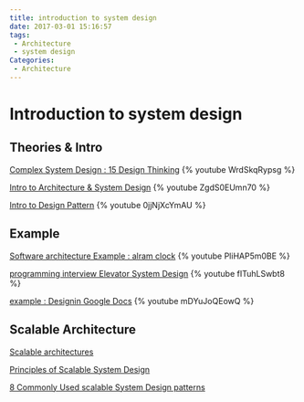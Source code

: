 ```yaml
---
title: introduction to system design
date: 2017-03-01 15:16:57
tags:
 - Architecture
 - system design
Categories:
 - Architecture
---
```


# Introduction to system design
## Theories & Intro
[Complex System Design : 15 Design Thinking](https://www.youtube.com/watch?v=WrdSkqRypsg)
{% youtube WrdSkqRypsg %}

[Intro to Architecture & System Design](https://www.youtube.com/watch?v=ZgdS0EUmn70)
{% youtube ZgdS0EUmn70 %}

[Intro to Design Pattern](https://www.youtube.com/watch?v=0jjNjXcYmAU)
{% youtube 0jjNjXcYmAU %}

## Example
[Software architecture Example : alram clock](https://www.youtube.com/watch?v=PliHAP5m0BE)
{% youtube PliHAP5m0BE %}

[programming interview Elevator System Design](https://www.youtube.com/watch?v=fITuhLSwbt8)
{% youtube fITuhLSwbt8 %}

[example : Designin Google Docs](https://www.youtube.com/watch?v=mDYuJoQEowQ)
{% youtube mDYuJoQEowQ %}


## Scalable Architecture
[Scalable architectures](https://www.lynda.com/AWS-tutorials/Scalable-architectures/163929/187338-4.html)

[Principles of Scalable System Design](https://dzone.com/articles/scalable-system-design-0)

[8 Commonly Used scalable System Design patterns](http://highscalability.com/blog/2010/12/1/8-commonly-used-scalable-system-design-patterns.html)
